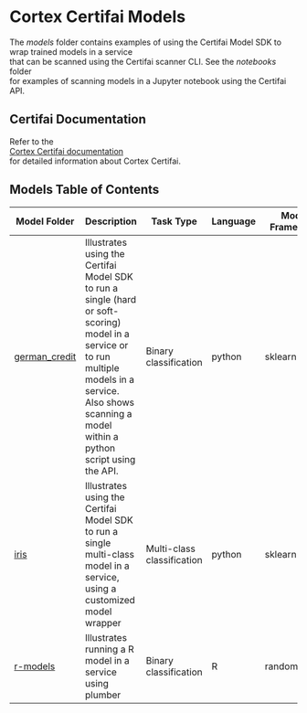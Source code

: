 
# Cortex Certifai Models  
  
The *models* folder contains examples of using the Certifai Model SDK to  
wrap trained models in a service  
that can be scanned using the Certifai scanner CLI. See the *notebooks* folder  
for examples of scanning models in a Jupyter notebook using the Certifai API.  
  
  
## Certifai Documentation  
  
Refer to the  
[Cortex Certifai documentation](https://cognitivescale.github.io/cortex-certifai/docs/about)  
for detailed information about Cortex Certifai.  
  
## Models Table of Contents  
  
| Model Folder | Description | Task Type | Language | Model Framework |  
| --- | --- | --- | --- | -- |  
| [german_credit](https://github.com/CognitiveScale/cortex-certifai-examples/tree/master/models/german_credit) | Illustrates using the Certifai Model SDK to run a single (hard or soft-scoring) model in a service or to run multiple models in a service. Also shows scanning a model within a python script using the API.  |  Binary classification | python | sklearn |  
| [iris](https://github.com/CognitiveScale/cortex-certifai-examples/tree/master/models/iris) | Illustrates using the Certifai Model SDK to run a single multi-class model in a service, using a customized model wrapper  |  Multi-class classification | python | sklearn |
| [r-models](https://github.com/CognitiveScale/cortex-certifai-examples/tree/master/models/r-models) | Illustrates running a R model in a service using plumber |  Binary classification | R | randomForest |  
